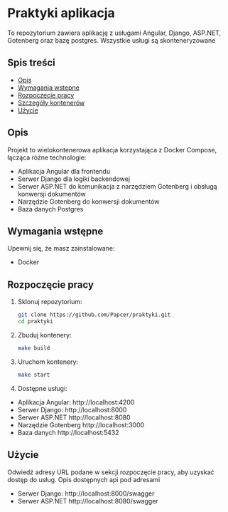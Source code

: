 # Praktyki aplikacja

To repozytorium zawiera aplikację z usługami Angular, Django, ASP.NET, Gotenberg oraz bazę postgres. Wszystkie usługi są skonteneryzowane

## Spis treści

- [Opis](#opis)
- [Wymagania wstępne](#wymagania-wstępne)
- [Rozpoczęcie pracy](#rozpoczęcie-pracy)
- [Szczegóły kontenerów](#szczegóły-kontenerów)
- [Użycie](#użycie)

## Opis

Projekt to wielokontenerowa aplikacja korzystająca z Docker Compose, łącząca różne technologie:

- Aplikacja Angular dla frontendu
- Serwer Django dla logiki backendowej
- Serwer ASP.NET do komunikacja z narzędziem Gotenberg i obsługą konwersji dokumentów
- Narzędzie Gotenberg do konwersji dokumentów
- Baza danych Postgres

## Wymagania wstępne

Upewnij się, że masz zainstalowane:

- Docker

## Rozpoczęcie pracy

1. Sklonuj repozytorium:

   ```bash
   git clone https://github.com/Papcer/praktyki.git
   cd praktyki

2. Zbuduj kontenery:

   ```bash
   make build

3. Uruchom kontenery:

    ```bash
    make start

4. Dostępne usługi:

- Aplikacja Angular: http://localhost:4200
- Serwer Django: http://localhost:8000
- Serwer ASP.NET http://localhost:8080
- Narzędzie Gotenberg http://localhost:3000
- Baza danych http://localhost:5432

## Użycie

Odwiedź adresy URL podane w sekcji rozpoczęcie pracy, aby uzyskać dostęp do usług. Opis dostępnych api pod adresami

- Serwer Django: http://localhost:8000/swagger
- Serwer ASP.NET http://localhost:8080/swagger
